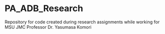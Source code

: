 # PA_ADB_Research
Repository for code created during research assignments while working for MSU JMC Professor Dr. Yasumasa Komori
